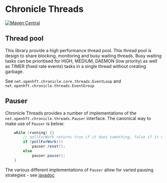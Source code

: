 # Chronicle Threads

[![Maven Central](https://maven-badges.herokuapp.com/maven-central/net.openhft/chronicle-threads/badge.svg)](https://maven-badges.herokuapp.com/maven-central/net.openhft/chronicle-threads)

## Thread pool

This library provide a high performance thread pool.  This thread pool is design to share blocking, monitoring and busy waiting threads.  Busy waiting tasks can be prioritised for HIGH, MEDIUM, DAEMON (low priority) as well as TIMER (fixed rate events) tasks in a single thread without creating garbage.

See `net.openhft.chronicle.core.threads.EventLoop` and `net.openhft.chronicle.threads.EventGroup`

## Pauser

Chronicle Threads provides a number of implementations of the `net.openhft.chronicle.threads.Pauser` interface.
The canonical way to make use of `Pauser` is below:

```java
    while (running) {}
        // pollForWork returns true if it does something, false if it does nothing
        if (pollForWork())
            pauser.reset();
        else
            pauser.pause();
    }
```

The various different implementations of `Pauser` allow for varied pausing strategies - see 
[javadoc](http://openhft.github.io/Chronicle-Threads/apidocs/index.html) 
